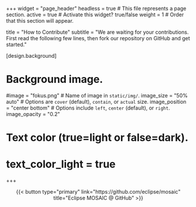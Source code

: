 +++
widget = "page_header"
headless = true  # This file represents a page section.
active = true  # Activate this widget? true/false
weight = 1  # Order that this section will appear.

title = "How to Contribute"
subtitle = "We are waiting for your contributions. First read the following few lines, then fork our repository on GitHub and get started."

[design.background]
  # Background image.
  #image = "fokus.png"  # Name of image in `static/img/`.
  image_size = "50% auto"  #  Options are `cover` (default), `contain`, or `actual` size.
  image_position = "center bottom"  # Options include `left`, `center` (default), or `right`.
  image_opacity = "0.2"
  
  # Text color (true=light or false=dark).
  # text_color_light = true

+++

<div style="text-align: center;">
{{< button type="primary" link="https://github.com/eclipse/mosaic" title="Eclipse MOSAIC @ GitHub" >}}
</div>